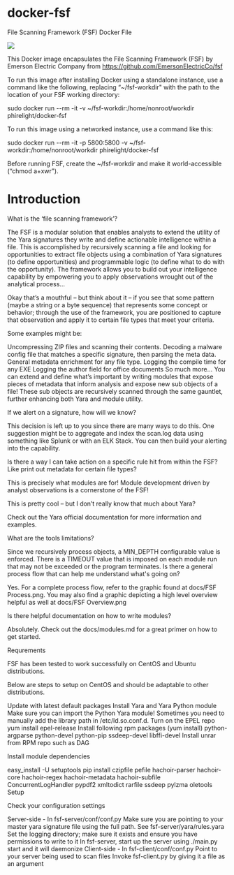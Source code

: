 # docker-fsf
File Scanning Framework (FSF) Docker File

[![](https://badge.imagelayers.io/phirelight/docker-fsf:latest.svg)](https://imagelayers.io/?images=phirelight/docker-fsf:latest 'Get your own badge on imagelayers.io')

This Docker image encapsulates the File Scanning Framework (FSF) by Emerson Electric Company from https://github.com/EmersonElectricCo/fsf

To run this image after installing Docker using a standalone instance, use a command like the following, replacing “~/fsf-workdir" with the path to the location of your FSF working directory:

sudo docker run --rm -it -v ~/fsf-workdir:/home/nonroot/workdir phirelight/docker-fsf

To run this image using a networked instance, use a command like this:

sudo docker run --rm -it -p 5800:5800 -v ~/fsf-workdir:/home/nonroot/workdir phirelight/docker-fsf

Before running FSF, create the ~/fsf-workdir and make it world-accessible (“chmod a+xwr").


Introduction
=

What is the ‘file scanning framework’?

The FSF is a modular solution that enables analysts to extend the utility of the Yara signatures they write and define actionable intelligence within a file. This is accomplished by recursively scanning a file and looking for opportunities to extract file objects using a combination of Yara signatures (to define opportunities) and programmable logic (to define what to do with the opportunity). The framework allows you to build out your intelligence capability by empowering you to apply observations wrought out of the analytical process…

Okay that’s a mouthful – but think about it – if you see that some pattern (maybe a string or a byte sequence) that represents some concept or behavior; through the use of the framework, you are positioned to capture that observation and apply it to certain file types that meet your criteria.

Some examples might be:

Uncompressing ZIP files and scanning their contents.
Decoding a malware config file that matches a specific signature, then parsing the meta data.
General metadata enrichment for any file type.
Logging the compile time for any EXE
Logging the author field for office documents
So much more...
You can extend and define what’s important by writing modules that expose pieces of metadata that inform analysis and expose new sub objects of a file! These sub objects are recursively scanned through the same gauntlet, further enhancing both Yara and module utility.

If we alert on a signature, how will we know?

This decision is left up to you since there are many ways to do this. One suggestion might be to aggregate and index the scan.log data using something like Splunk or with an ELK Stack. You can then build your alerting into the capability.

Is there a way I can take action on a specific rule hit from within the FSF? Like print out metadata for certain file types?

This is precisely what modules are for! Module development driven by analyst observations is a cornerstone of the FSF!

This is pretty cool – but I don’t really know that much about Yara?

Check out the Yara official documentation for more information and examples.

What are the tools limitations?

Since we recursively process objects, a MIN_DEPTH configurable value is enforced.
There is a TIMEOUT value that is imposed on each module run that may not be exceeded or the program terminates.
Is there a general process flow that can help me understand what's going on?

Yes. For a complete process flow, refer to the graphic found at docs/FSF Process.png. You may also find a graphic depicting a high level overview helpful as well at docs/FSF Overview.png

Is there helpful documentation on how to write modules?

Absolutely. Check out the docs/modules.md for a great primer on how to get started.

Requrements

FSF has been tested to work successfully on CentOS and Ubuntu distributions.

Below are steps to setup on CentOS and should be adaptable to other distributions.

Update with latest default packages
Install Yara and Yara Python module
Make sure you can import the Python Yara module! Sometimes you need to manually add the library path in /etc/ld.so.conf.d.
Turn on the EPEL repo
yum install epel-release
Install following rpm packages (yum install)
python-argparse python-devel python-pip ssdeep-devel libffi-devel
Install unrar from RPM repo such as DAG

Install module dependencies

easy_install -U setuptools
pip install czipfile pefile hachoir-parser hachoir-core hachoir-regex hachoir-metadata hachoir-subfile ConcurrentLogHandler pypdf2 xmltodict rarfile ssdeep pylzma oletools
Setup

Check your configuration settings

Server-side - In fsf-server/conf/conf.py
Make sure you are pointing to your master yara signature file using the full path. See fsf-server/yara/rules.yara
Set the logging directory; make sure it exists and ensure you have permissions to write to it
In fsf-server, start up the server using ./main.py start and it will daemonize
Client-side - In fsf-client/conf/conf.py
Point to your server being used to scan files
Invoke fsf-client.py by giving it a file as an argument
